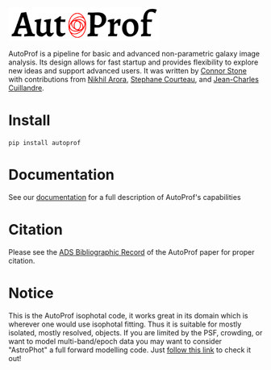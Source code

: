 <img src="docs/_static/AP_logo.png" alt="AutoProf" width="300"/>

AutoProf is a pipeline for basic and advanced non-parametric galaxy image analysis.
Its design allows for fast startup and provides flexibility to explore new ideas and support advanced users.
It was written by [Connor Stone](https://connorjstone.com/) with contributions from
[Nikhil Arora](https://orcid.org/0000-0002-3929-9316),
[Stephane Courteau](https://www.physics.queensu.ca/facultysites/courteau/),
and [Jean-Charles Cuillandre](https://www.cfht.hawaii.edu/~jcc/).

# Install

```
pip install autoprof
```

# Documentation

See our [documentation](https://autoprof.readthedocs.io/en/latest/) for a full description of AutoProf's capabilities

# Citation

Please see the [ADS Bibliographic Record](https://ui.adsabs.harvard.edu/abs/2021MNRAS.508.1870S/abstract) of the AutoProf paper for proper citation.

# Notice

This is the AutoProf isophotal code, it works great in its domain which is wherever one would use isophotal fitting. Thus it is suitable for mostly isolated, mostly resolved, objects. If you are limited by the PSF, crowding, or want to model multi-band/epoch data you may want to consider "AstroPhot" a full forward modelling code. Just [follow this link](https://github.com/Autostronomy/AstroPhot) to check it out!

